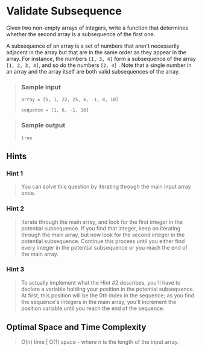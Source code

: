 # Validate Subsequence

Given two non-empty arrays of integers, write a function that determines whether the second array is a subsequence of the first one.

A subsequence of an array is a set of numbers that aren't necessarily adjacent in the array but that are in the same order as they appear in the array. For instance, the numbers `[1, 3, 4]` form a subsequence of the array `[1, 2, 3, 4]`, and so do the numbers `[2, 4]` . Note that a single number in an array and the array itself are both valid subsequences of the array.

> ### Sample input
>
> `array = [5, 1, 22, 25, 6, -1, 8, 10]`
>
> `sequence = [1, 6, -1, 10]`

> ### Sample output
>
> `true`

## Hints

### Hint 1

> You can solve this question by iterating through the main input array once.

### Hint 2

> Iterate through the main array, and look for the first integer in the potential subsequence. If you find that integer, keep on iterating through the main array, but now look for the second integer in the potential subsequence. Continue this process until you either find every integer in the potential subsequence or you reach the end of the main array.

### Hint 3

> To actually implement what the Hint #2 describes, you'll have to declare a variable holding your position in the potential subsequence. At first, this position will be the 0th index in the sequence; as you find the sequence's integers in the main array, you'll increment the position variable until you reach the end of the sequence.

## Optimal Space and Time Complexity

> O(n) time | O(1) space - where n is the length of the input array.
